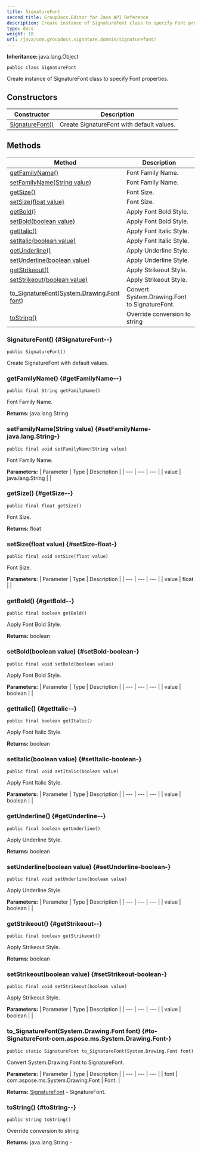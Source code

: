 ```yaml
---
title: SignatureFont
second_title: GroupDocs.Editor for Java API Reference
description: Create instance of SignatureFont class to specify Font properties.
type: docs
weight: 18
url: /java/com.groupdocs.signature.domain/signaturefont/
---
```

**Inheritance:**
java.lang.Object
```
public class SignatureFont
```

Create instance of SignatureFont class to specify Font properties.
## Constructors

| Constructor | Description |
| --- | --- |
| [SignatureFont()](#SignatureFont--) | Create SignatureFont with default values. |
## Methods

| Method | Description |
| --- | --- |
| [getFamilyName()](#getFamilyName--) | Font Family Name. |
| [setFamilyName(String value)](#setFamilyName-java.lang.String-) | Font Family Name. |
| [getSize()](#getSize--) | Font Size. |
| [setSize(float value)](#setSize-float-) | Font Size. |
| [getBold()](#getBold--) | Apply Font Bold Style. |
| [setBold(boolean value)](#setBold-boolean-) | Apply Font Bold Style. |
| [getItalic()](#getItalic--) | Apply Font Italic Style. |
| [setItalic(boolean value)](#setItalic-boolean-) | Apply Font Italic Style. |
| [getUnderline()](#getUnderline--) | Apply Underline Style. |
| [setUnderline(boolean value)](#setUnderline-boolean-) | Apply Underline Style. |
| [getStrikeout()](#getStrikeout--) | Apply Strikeout Style. |
| [setStrikeout(boolean value)](#setStrikeout-boolean-) | Apply Strikeout Style. |
| [to_SignatureFont(System.Drawing.Font font)](#to-SignatureFont-com.aspose.ms.System.Drawing.Font-) | Convert System.Drawing.Font to SignatureFont. |
| [toString()](#toString--) | Override conversion to string |
### SignatureFont() {#SignatureFont--}
```
public SignatureFont()
```


Create SignatureFont with default values.

### getFamilyName() {#getFamilyName--}
```
public final String getFamilyName()
```


Font Family Name.

**Returns:**
java.lang.String
### setFamilyName(String value) {#setFamilyName-java.lang.String-}
```
public final void setFamilyName(String value)
```


Font Family Name.

**Parameters:**
| Parameter | Type | Description |
| --- | --- | --- |
| value | java.lang.String |  |

### getSize() {#getSize--}
```
public final float getSize()
```


Font Size.

**Returns:**
float
### setSize(float value) {#setSize-float-}
```
public final void setSize(float value)
```


Font Size.

**Parameters:**
| Parameter | Type | Description |
| --- | --- | --- |
| value | float |  |

### getBold() {#getBold--}
```
public final boolean getBold()
```


Apply Font Bold Style.

**Returns:**
boolean
### setBold(boolean value) {#setBold-boolean-}
```
public final void setBold(boolean value)
```


Apply Font Bold Style.

**Parameters:**
| Parameter | Type | Description |
| --- | --- | --- |
| value | boolean |  |

### getItalic() {#getItalic--}
```
public final boolean getItalic()
```


Apply Font Italic Style.

**Returns:**
boolean
### setItalic(boolean value) {#setItalic-boolean-}
```
public final void setItalic(boolean value)
```


Apply Font Italic Style.

**Parameters:**
| Parameter | Type | Description |
| --- | --- | --- |
| value | boolean |  |

### getUnderline() {#getUnderline--}
```
public final boolean getUnderline()
```


Apply Underline Style.

**Returns:**
boolean
### setUnderline(boolean value) {#setUnderline-boolean-}
```
public final void setUnderline(boolean value)
```


Apply Underline Style.

**Parameters:**
| Parameter | Type | Description |
| --- | --- | --- |
| value | boolean |  |

### getStrikeout() {#getStrikeout--}
```
public final boolean getStrikeout()
```


Apply Strikeout Style.

**Returns:**
boolean
### setStrikeout(boolean value) {#setStrikeout-boolean-}
```
public final void setStrikeout(boolean value)
```


Apply Strikeout Style.

**Parameters:**
| Parameter | Type | Description |
| --- | --- | --- |
| value | boolean |  |

### to_SignatureFont(System.Drawing.Font font) {#to-SignatureFont-com.aspose.ms.System.Drawing.Font-}
```
public static SignatureFont to_SignatureFont(System.Drawing.Font font)
```


Convert System.Drawing.Font to SignatureFont.

**Parameters:**
| Parameter | Type | Description |
| --- | --- | --- |
| font | com.aspose.ms.System.Drawing.Font | Font. |

**Returns:**
[SignatureFont](../../com.groupdocs.signature.domain/signaturefont) - SignatureFont.
### toString() {#toString--}
```
public String toString()
```


Override conversion to string

**Returns:**
java.lang.String - 
